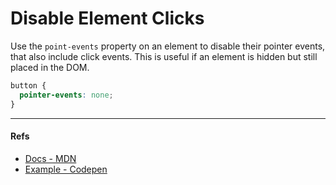 # Disable Element Clicks

Use the `point-events` property on an element to disable their pointer events, that also include click events. This is useful if an element is hidden but still placed in the DOM.

```css
button {
  pointer-events: none;
}
```

---

#### Refs

- [Docs - MDN](https://developer.mozilla.org/en-US/docs/Web/CSS/pointer-events)
- [Example - Codepen](https://codepen.io/feketegy/pen/GgKNzyg?editors=1100)
